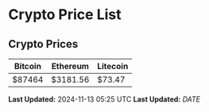 # Crypto Price List

## Crypto Prices
| Bitcoin | Ethereum | Litecoin |
| ------- | -------- | -------- |
| $87464 | $3181.56 | $73.47 |
**Last Updated:** 2024-11-13 05:25 UTC
**Last Updated:** $DATE$
